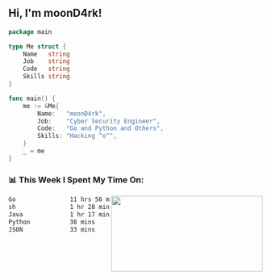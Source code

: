<h2> Hi, I'm moonD4rk!</h2>

```go
package main

type Me struct {
	Name   string
	Job    string
	Code   string
	Skills string
}

func main() {
	me := &Me{
		Name:   "moonD4rk",
		Job:    "Cyber Security Engineer",
		Code:   "Go and Python and Others",
		Skills: "Hacking ^o^",
	}
	_ = me
}
```

<h3>📊 This Week I Spent My Time On:</h3>
<img align='right' src="https://github-readme-stats.vercel.app/api?username=moond4rk&show_icons=true&theme=radical", width="300" height="150">

<!--START_SECTION:waka-->

```txt
Go               11 hrs 56 mins  ██████████████████░░░░░░░   72.60 %
sh               1 hr 28 mins    ██▒░░░░░░░░░░░░░░░░░░░░░░   08.95 %
Java             1 hr 17 mins    ██░░░░░░░░░░░░░░░░░░░░░░░   07.87 %
Python           38 mins         █░░░░░░░░░░░░░░░░░░░░░░░░   03.91 %
JSON             33 mins         █░░░░░░░░░░░░░░░░░░░░░░░░   03.37 %
```

<!--END_SECTION:waka-->

